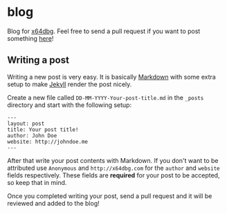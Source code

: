 # blog

Blog for [x64dbg](http://x64dbg.com). Feel free to send a pull request if you want to post something [here](http://blog.x64dbg.com)!

## Writing a post

Writing a new post is very easy. It is basically [Markdown](https://simplemde.com/markdown-guide) with some extra setup to make [Jekyll](https://jekyllrb.com) render the post nicely.

Create a new file called `DD-MM-YYYY-Your-post-title.md` in the `_posts` directory and start with the following setup:

```
---
layout: post
title: Your post title!
author: John Doe
website: http://johndoe.me
---
```

After that write your post contents with Markdown. If you don't want to be attributed use `Anonymous` and `http://x64dbg.com` for the `author` and `website` fields respectively. These fields are **required** for your post to be accepted, so keep that in mind.

Once you completed writing your post, send a pull request and it will be reviewed and added to the blog!
